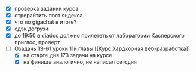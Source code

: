 - [x] проверка заданий курса
- [x] отрерайтить пост яндекса
- [x] что по gigachat в итоге?
- [x] сдэк догрузи
- [x] до 19:50 в diadoc должно прилететь от лаборатории Касперского приглос, проверт
- [ ] Озадачь 13-61 уроки 11й главы [[Курс Хардкорная веб-разработка]]
	- [x] на старте дня 173 задачи на курсе
	- [x] на финише аналогично, не написал сегодня